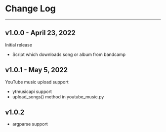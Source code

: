 # Change Log 
---
## v1.0.0 - April 23, 2022
Initial release 

- Script which downloads song or album from bandcamp

## v1.0.1 - May 5, 2022
YouTube music upload support


- ytmusicapi support
- upload_songs() method in youtube_music.py 

## v1.0.2 
- argparse support